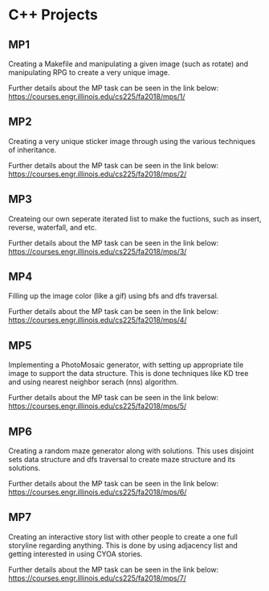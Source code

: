 # C++ Projects

## MP1

Creating a Makefile and manipulating a given image (such as rotate) and manipulating RPG to create a very unique image.

Further details about the MP task can be seen in the link below: 
https://courses.engr.illinois.edu/cs225/fa2018/mps/1/


## MP2

Creating a very unique sticker image through using the various techniques of inheritance.

Further details about the MP task can be seen in the link below: 
https://courses.engr.illinois.edu/cs225/fa2018/mps/2/

## MP3

Createing our own seperate iterated list to make the fuctions, such as insert, reverse, waterfall, and etc.

Further details about the MP task can be seen in the link below: 
https://courses.engr.illinois.edu/cs225/fa2018/mps/3/


## MP4

Filling up the image color (like a gif) using bfs and dfs traversal.

Further details about the MP task can be seen in the link below: 
https://courses.engr.illinois.edu/cs225/fa2018/mps/4/

## MP5

Implementing a PhotoMosaic generator, with setting up appropriate tile image to support the data structure. This is done techniques like KD tree and using nearest neighbor serach (nns) algorithm.

Further details about the MP task can be seen in the link below: 
https://courses.engr.illinois.edu/cs225/fa2018/mps/5/

## MP6

Creating a random maze generator along with solutions. This uses disjoint sets data structure and dfs traversal to create maze structure and its solutions.

Further details about the MP task can be seen in the link below: 
https://courses.engr.illinois.edu/cs225/fa2018/mps/6/

## MP7

Creating an interactive story list with other people to create a one full storyline regarding anything. This is done by using adjacency list and getting interested in using CYOA stories.

Further details about the MP task can be seen in the link below: 
https://courses.engr.illinois.edu/cs225/fa2018/mps/7/
